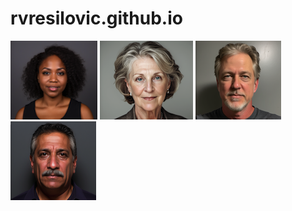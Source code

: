 # rvresilovic.github.io
![Cora](https://github.com/rvresilovic/rvresilovic.github.io/blob/main/images/CORA2.0.png?raw=true)
![Agatha](https://github.com/rvresilovic/rvresilovic.github.io/blob/main/images/AGATHA2.0.png?raw=true)
![Chad](https://github.com/rvresilovic/rvresilovic.github.io/blob/main/images/CHAD2.0.png?raw=true)
![Carlos](https://github.com/rvresilovic/rvresilovic.github.io/blob/main/images/CARLOS2.0.png?raw=true)
